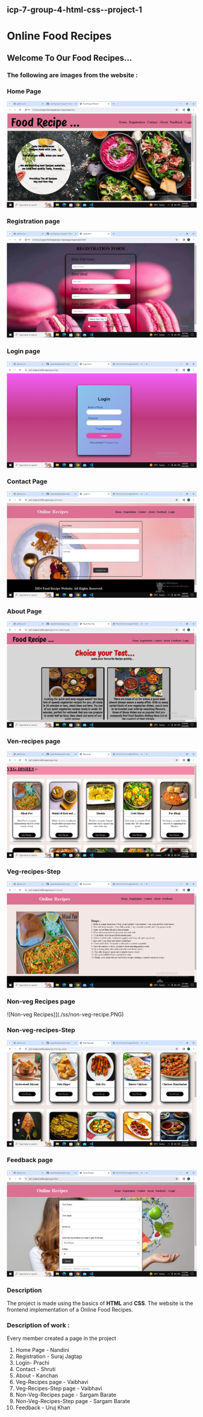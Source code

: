 
## icp-7-group-4-html-css--project-1

# Online Food Recipes 
##  Welcome To Our  Food Recipes...

### The following are images from the website :

###  Home Page
![Home](./ss/home.PNG)

### Registration page
![Registration](./ss/registration.PNG)

### Login page
![login](./ss/login.PNG)

###  Contact Page
![Contact](./ss/contact.PNG)

###  About Page
![About](./ss/about.PNG)

### Ven-recipes page
![Ven-recipes](./ss/veg-recipe.PNG)

###  Veg-recipes-Step
![Recipe Step](./ss/recipe-step.PNG)

### Non-veg Recipes page
![Non-veg Recipes]](./ss/non-veg-recipe.PNG)


###  Non-veg-recipes-Step
![Recipe Step](./ss/non-veg-recipe.PNG)

###  Feedback page
![ Feedback](./ss/feedback.PNG)



### Description 
The project is made using the basics of **HTML**  and **CSS**.
The website is the frontend implementation of a Online Food Recipes.

### Description of work :

Every member created a page in the project

1. Home Page - Nandini
2. Registration - Suraj Jagtap
3. Login-  Prachi
4. Contact - Shruti 
5. About - Kanchan
6. Veg-Recipes page - Vaibhavi
7. Veg-Recipes-Step page - Vaibhavi 
8. Non-Veg-Recipes page - Sargam Barate
9. Non-Veg-Recipes-Step page - Sargam Barate 
10. Feedback - Uruj Khan 


